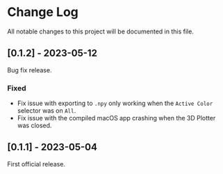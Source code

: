 # Change Log

All notable changes to this project will be documented in this file.

## [0.1.2] - 2023-05-12

Bug fix release.

### Fixed

* Fix issue with exporting to `.npy` only working when the `Active Color` selector was on `All`.
* Fix issue with the compiled macOS app crashing when the 3D Plotter was closed.

## [0.1.1] - 2023-05-04

First official release.
